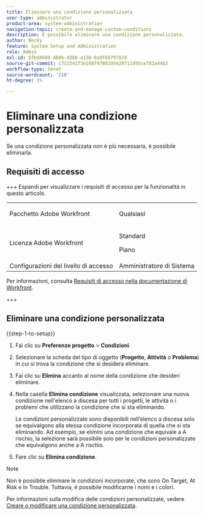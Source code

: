 ```yaml
---
title: Eliminare una condizione personalizzata
user-type: administrator
product-area: system-administration
navigation-topic: create-and-manage-custom-conditions
description: È possibile eliminare una condizione personalizzata.
author: Becky
feature: System Setup and Administration
role: Admin
exl-id: 5fbd4989-460b-4380-a136-8a9f6b79787d
source-git-commit: c711541f3e166f9700195420711d95ce782a44b2
workflow-type: tm+mt
source-wordcount: '218'
ht-degree: 1%

---
```


# Eliminare una condizione personalizzata

Se una condizione personalizzata non è più necessaria, è possibile eliminarla.

## Requisiti di accesso

+++ Espandi per visualizzare i requisiti di accesso per la funzionalità in questo articolo.

<table style="table-layout:auto"> 
 <col> 
 <col> 
 <tbody> 
  <tr> 
   <td>Pacchetto Adobe Workfront</td> 
   <td><p>Qualsiasi</p></td> 
  </tr> 
  <tr> 
   <td>Licenza Adobe Workfront</td> 
   <td><p>Standard</p>
       <p>Piano</p></td>
  </tr> 
  <tr> 
   <td>Configurazioni del livello di accesso</td> 
   <td>Amministratore di Sistema</td> 
  </tr> 
 </tbody> 
</table>

Per informazioni, consulta [Requisiti di accesso nella documentazione di Workfront](/help/quicksilver/administration-and-setup/add-users/access-levels-and-object-permissions/access-level-requirements-in-documentation.md).

+++

## Eliminare una condizione personalizzata

{{step-1-to-setup}}

1. Fai clic su **Preferenze progetto** > **Condizioni**.

1. Selezionare la scheda del tipo di oggetto (**Progetto**, **Attività** o **Problema**) in cui si trova la condizione che si desidera eliminare.

1. Fai clic su **Elimina** accanto al nome della condizione che desideri eliminare.
1. Nella casella **Elimina condizione** visualizzata, selezionare una nuova condizione nell&#39;elenco a discesa per tutti i progetti, le attività o i problemi che utilizzano la condizione che si sta eliminando.

   Le condizioni personalizzate sono disponibili nell’elenco a discesa solo se equivalgono alla stessa condizione incorporata di quella che si sta eliminando. Ad esempio, se elimini una condizione che equivale a A rischio, la selezione sarà possibile solo per le condizioni personalizzate che equivalgono anche a A rischio.

1. Fare clic su **Elimina condizione**.

>[!NOTE]
>
>Non è possibile eliminare le condizioni incorporate, che sono On Target, At Risk e In Trouble. Tuttavia, è possibile modificarne i nomi e i colori.
>
>Per informazioni sulla modifica delle condizioni personalizzate, vedere [Creare o modificare una condizione personalizzata](/help/quicksilver/administration-and-setup/customize-workfront/create-manage-custom-conditions/create-edit-custom-conditions.md).
